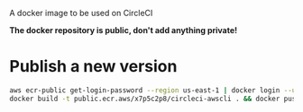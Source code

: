 A docker image to be used on CircleCI

**The docker repository is public, don't add anything private!**

# Publish a new version

```sh
aws ecr-public get-login-password --region us-east-1 | docker login --username AWS --password-stdin public.ecr.aws/x7p5c2p8
docker build -t public.ecr.aws/x7p5c2p8/circleci-awscli . && docker push public.ecr.aws/x7p5c2p8/circleci-awscli
```
